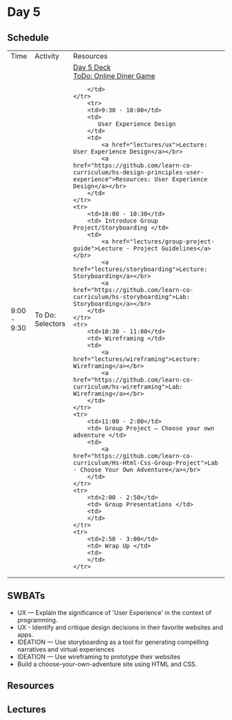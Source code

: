 # Day 5

## Schedule

<table>
    <tr>
        <td>Time</td>
        <td>Activity</td>
        <td>Resources</td>
    </tr>
    <tr>
        <td>9:00 - 9:30</td>
        <td> To Do: Selectors</td>
        <td>
            <a href="https://docs.google.com/presentation/d/1IT7IQpPvNgd9TyYDu2tSoBw_ozNYUufaB9D-RArG15U/edit">Day 5 Deck</a></br>
            <a href="https://github.com/learn-co-curriculum/hs-css-online-diner">ToDo: Online Diner Game</a>
            
        </td>
    </tr>
        <tr>
        <td>9:30 - 10:00</td>
        <td> 
           User Experience Design 
        </td>
        <td>
            <a href="lectures/ux">Lecture: User Experience Design</a></br>
            <a href="https://github.com/learn-co-curriculum/hs-design-principles-user-experience">Resources: User Experience Design</a></br>
        </td>
    </tr>
    <tr>
        <td>10:00 - 10:30</td>
        <td> Introduce Group Project/Storyboarding </td>
        <td>
            <a href="lectures/group-project-guide">Lecture - Project Guidelines</a></br>
            <a href="lectures/storyboarding">Lecture: Storyboarding</a></br>
            <a href="https://github.com/learn-co-curriculum/hs-storyboarding">Lab: Storyboarding</a></br>
        </td>
    </tr>
    <tr>
        <td>10:30 - 11:00</td>
        <td> Wireframing </td>
        <td>
            <a href="lectures/wireframing">Lecture: Wireframing</a></br>
            <a href="https://github.com/learn-co-curriculum/hs-wireframing">Lab: Wireframing</a></br>
        </td>
    </tr>
    <tr>
        <td>11:00 - 2:00</td>
        <td> Group Project — Choose your own adventure </td>
        <td> 
            <a href="https://github.com/learn-co-curriculum/Hs-Html-Css-Group-Project">Lab - Choose Your Own Adventure</a></br>
        </td>
    </tr>
    <tr>
        <td>2:00 - 2:50</td>
        <td> Group Presentations </td>
        <td>
        </td>
    </tr>
    <tr>
        <td>2:50 - 3:00</td>
        <td> Wrap Up </td>
        <td>
        </td>
    </tr>
    
</table>

## SWBATs
* UX — Explain the significance of 'User Experience' in the context of programming.
* UX - Identify and critique design decisions in their favorite websites and apps.
* IDEATION — Use storyboarding as a tool for generating compelling narratives and virtual experiences 
* IDEATION — Use wireframing to prototype their websites
* Build a choose-your-own-adventure site using HTML and CSS.

## Resources

## Lectures
